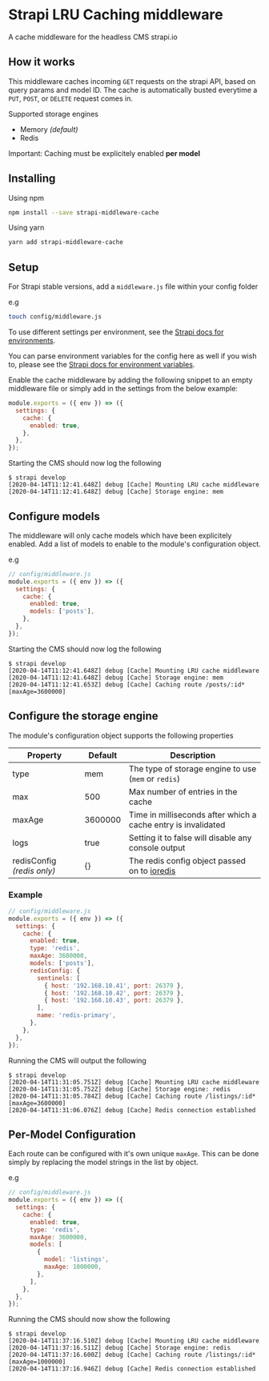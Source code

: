 # Strapi LRU Caching middleware

A cache middleware for the headless CMS strapi.io

## How it works

This middleware caches incoming `GET` requests on the strapi API, based on query params and model ID.
The cache is automatically busted everytime a `PUT`, `POST`, or `DELETE` request comes in.

Supported storage engines

- Memory _(default)_
- Redis

Important: Caching must be explicitely enabled **per model**

## Installing

Using npm

```bash
npm install --save strapi-middleware-cache
```

Using yarn

```bash
yarn add strapi-middleware-cache
```

## Setup

For Strapi stable versions, add a `middleware.js` file within your config folder

e.g

```bash
touch config/middleware.js
```

To use different settings per environment, see the [Strapi docs for environments](https://strapi.io/documentation/v3.x/concepts/configurations.html#environments).

You can parse environment variables for the config here as well if you wish to, please see the [Strapi docs for environment variables](https://strapi.io/documentation/v3.x/concepts/configurations.html#environment-variables).

Enable the cache middleware by adding the following snippet to an empty middleware file or simply add in the settings from the below example:

```javascript
module.exports = ({ env }) => ({
  settings: {
    cache: {
      enabled: true,
    },
  },
});
```

Starting the CMS should now log the following

```
$ strapi develop
[2020-04-14T11:12:41.648Z] debug [Cache] Mounting LRU cache middleware
[2020-04-14T11:12:41.648Z] debug [Cache] Storage engine: mem
```

## Configure models

The middleware will only cache models which have been explicitely enabled.
Add a list of models to enable to the module's configuration object.

e.g

```javascript
// config/middleware.js
module.exports = ({ env }) => ({
  settings: {
    cache: {
      enabled: true,
      models: ['posts'],
    },
  },
});
```

Starting the CMS should now log the following

```
$ strapi develop
[2020-04-14T11:12:41.648Z] debug [Cache] Mounting LRU cache middleware
[2020-04-14T11:12:41.648Z] debug [Cache] Storage engine: mem
[2020-04-14T11:12:41.653Z] debug [Cache] Caching route /posts/:id* [maxAge=3600000]
```

## Configure the storage engine

The module's configuration object supports the following properties

| Property                   | Default | Description                                                                           |
| -------------------------- | ------- | ------------------------------------------------------------------------------------- |
| type                       | mem     | The type of storage engine to use (`mem` or `redis`)                                  |
| max                        | 500     | Max number of entries in the cache                                                    |
| maxAge                     | 3600000 | Time in milliseconds after which a cache entry is invalidated                         |
| logs                       | true    | Setting it to false will disable any console output                                   |
| redisConfig _(redis only)_ | {}      | The redis config object passed on to [ioredis](https://www.npmjs.com/package/ioredis) |

### Example

```javascript
// config/middleware.js
module.exports = ({ env }) => ({
  settings: {
    cache: {
      enabled: true,
      type: 'redis',
      maxAge: 3600000,
      models: ['posts'],
      redisConfig: {
        sentinels: [
          { host: '192.168.10.41', port: 26379 },
          { host: '192.168.10.42', port: 26379 },
          { host: '192.168.10.43', port: 26379 },
        ],
        name: 'redis-primary',
      },
    },
  },
});
```

Running the CMS will output the following

```
$ strapi develop
[2020-04-14T11:31:05.751Z] debug [Cache] Mounting LRU cache middleware
[2020-04-14T11:31:05.752Z] debug [Cache] Storage engine: redis
[2020-04-14T11:31:05.784Z] debug [Cache] Caching route /listings/:id* [maxAge=3600000]
[2020-04-14T11:31:06.076Z] debug [Cache] Redis connection established
```

## Per-Model Configuration

Each route can be configured with it's own unique `maxAge`. This can be done simply
by replacing the model strings in the list by object.

e.g

```javascript
// config/middleware.js
module.exports = ({ env }) => ({
  settings: {
    cache: {
      enabled: true,
      type: 'redis',
      maxAge: 3600000,
      models: [
        {
          model: 'listings',
          maxAge: 1000000,
        },
      ],
    },
  },
});
```

Running the CMS should now show the following

```
$ strapi develop
[2020-04-14T11:37:16.510Z] debug [Cache] Mounting LRU cache middleware
[2020-04-14T11:37:16.511Z] debug [Cache] Storage engine: redis
[2020-04-14T11:37:16.600Z] debug [Cache] Caching route /listings/:id* [maxAge=1000000]
[2020-04-14T11:37:16.946Z] debug [Cache] Redis connection established
```
